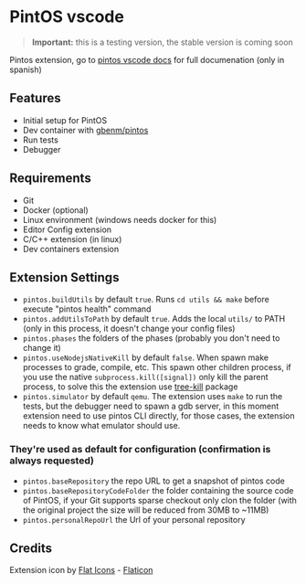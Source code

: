 # PintOS vscode

> **Important:** this is a testing version, the stable version is coming soon

Pintos extension, go to [pintos vscode docs](https://gbenm.github.io/pintos-utils/pintosvsc)
for full documenation (only in spanish)

## Features

- Initial setup for PintOS
- Dev container with [gbenm/pintos](https://hub.docker.com/r/gbenm/pintos)
- Run tests
- Debugger

## Requirements

- Git
- Docker (optional)
- Linux environment (windows needs docker for this)
- Editor Config extension
- C/C++ extension (in linux)
- Dev containers extension

## Extension Settings
- `pintos.buildUtils` by default `true`. Runs `cd utils && make` before execute "pintos health" command
- `pintos.addUtilsToPath` by default `true`. Adds the local `utils/` to PATH (only in this process, it doesn't change your config files)
- `pintos.phases` the folders of the phases (probably you don't need to change it)
- `pintos.useNodejsNativeKill` by default `false`. When spawn make processes to grade, compile, etc. This spawn other children process, if you use the native `subprocess.kill([signal])` only kill the parent process, to solve this the extension use [tree-kill](https://www.npmjs.com/package/tree-kill) package
- `pintos.simulator` by default `qemu`. The extension uses `make` to run the tests, but the debugger need to spawn a gdb server, in this moment extension need to use pintos CLI directly, for those cases, the extension needs to know what emulator should use.

### They're used as default for configuration (confirmation is always requested)
- `pintos.baseRepository` the repo URL to get a snapshot of pintos code
- `pintos.baseRepositoryCodeFolder` the folder containing the source code of PintOS, if your Git supports sparse checkout only clon the folder (with the original project the size will be reduced from 30MB to ~11MB)
- `pintos.personalRepoUrl` the Url of your personal repository

## Credits
Extension icon by [Flat Icons](https://www.flaticon.com/authors/flat-icons) - [Flaticon](https://www.flaticon.com)
